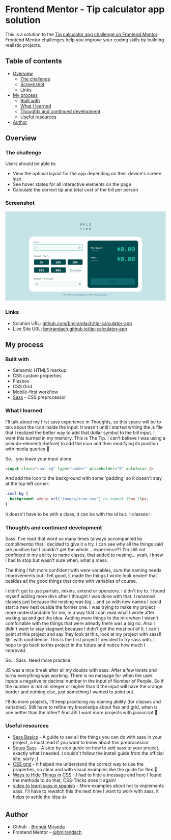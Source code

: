 # Frontend Mentor - Tip calculator app solution

This is a solution to the [Tip calculator app challenge on Frontend Mentor](https://www.frontendmentor.io/challenges/tip-calculator-app-ugJNGbJUX). Frontend Mentor challenges help you improve your coding skills by building realistic projects.

## Table of contents

- [Overview](#overview)
  - [The challenge](#the-challenge)
  - [Screenshot](#screenshot)
  - [Links](#links)
- [My process](#my-process)
  - [Built with](#built-with)
  - [What I learned](#what-i-learned)
  - [Thoughts and continued development](#thoughts-and-continued-development)
  - [Useful resources](#useful-resources)
- [Author](#author)

## Overview

### The challenge

Users should be able to:

- View the optimal layout for the app depending on their device's screen size
- See hover states for all interactive elements on the page
- Calculate the correct tip and total cost of the bill per person

### Screenshot

![](./screenshot.jpg)

### Links

- Solution URL: [github.com/bmirandach/tip-calculator-app](https://github.com/bmirandach/tip-calculator-app)
- Live Site URL: [bmirandach.github.io/tip-calculator-app](https://bmirandach.github.io/tip-calculator-app/)

## My process

### Built with

- Semantic HTML5 markup
- CSS custom properties
- Flexbox
- CSS Grid
- Mobile-first workflow
- [Sass](https://sass-lang.com/) - CSS preprocessor

### What I learned

I'll talk about my first sass experience in Thoughts, so this space will be to talk about the icon inside the input. It wasn't until I started writing the js file that I realized the better way to add that dollar symbol to the bill input.
I want this burned in my memory. This is The Tip. I can't believe I was using a pseudo-element(::before) to add the icon and then modifying its position with media queries 🥴

So... you leave your input alone:

```html
<input class="cool-bg" type="number" placeholder="0" autofocus />
```

And add the icon to the background with some 'padding' so it doesn't stay at the top left corner:

```css
.cool-bg {
  background: white url('images/icon.svg') no-repeat 15px 15px;
}
```

It doesn't have to be with a class, it can be with the id but..✨classes✨

### Thoughts and continued development

Sass. I've read that word so many times (always accompanied by compliments) that I decided to give it a try. I can see why all the things said are positive but I couldn't get the whole... experience?? I'm still not confident in my ability to name clases, that added to nesting... yeah, I knew I had to stop but wasn't sure when, what a mess.

The thing I felt more confident with were variables, sure the naming needs improvements but I felt good, it made the things I wrote look neater! that besides all the good things that come with variables of course.

I didn't get to use partials, mixins, extend or operators. I didn't try to. I found myself adding more divs after I thought I was done with that. I renamed classes just because the nesting was big... and so with new names I could start a new nest ouside the former one. I was trying to make my project more understandable for me, in a way that I can read what I wrote after waking up and get the idea. Adding more things to the mix when I wasn't comfortable with the things that were already there was a big no. Also I didn't want to stay stagnant because I didn't get the most out of it.
I can't point at this project and say 'hey look at this, look at my project with sass!! 😎 ' with confidence. This is the first project I decided to try sass with. I hope to go back to this project in the future and notice how much I improved.

So... Sass. Need more practice.

JS was a nice break after all my doubts with sass. After a few twists and turns everything was working. There is no message for when the user inputs a negative or decimal number in the input of Number of People. So if the number is not an integer or higher than 0 the input will have the orange border and nothing else, just something I wanted to point out.
 
I'll do more projects, I'll keep practicing my naming ability (for classes and variables). Still have to refine my knowledge about flex and grid, when is one better than the other? And JS! I want more projects with javascript 👀


### Useful resources

- [Sass Basics](https://sass-lang.com/guide) - A guide to see all the things you can do with sass in your project, a must read if you want to know about this preprocessor
- [Setup Sass](https://dev.to/chrissiemhrk/how-to-setup-sass-in-your-project-2bo1) - A step by step guide on how to add sass to your project, exactly what I needed. I couldn't follow the install guide from the official site, sorry ;(
- [CSS grid](https://css-tricks.com/snippets/css/complete-guide-grid/) - It helped me understand the correct way to use the properties, so clear and with visual examples like the guide for flex 🤝
- [Ways to Hide Things in CSS](https://css-tricks.com/comparing-various-ways-to-hide-things-in-css/) - I had to hide a message and here I found the methods to do that, CSS-Tricks does it again!
- [video to learn sass in spanish](https://www.youtube.com/watch?v=rDBzoq86SXY) - More examples about hot to implements sass. I'll have to rewatch this the next time I want to work with sass, it helps to settle the idea 👍

## Author

- Github - [Brenda Miranda](https://github.com/bmirandach)
- Frontend Mentor - [@bmirandach](https://www.frontendmentor.io/profile/bmirandach)

